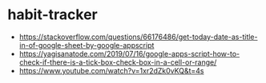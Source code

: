 # habit-tracker
- https://stackoverflow.com/questions/66176486/get-today-date-as-title-in-of-google-sheet-by-google-appscript
- https://yagisanatode.com/2019/07/16/google-apps-script-how-to-check-if-there-is-a-tick-box-check-box-in-a-cell-or-range/
- https://www.youtube.com/watch?v=1xr2dZk0vKQ&t=4s
